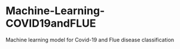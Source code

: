 # Machine-Learning-COVID19andFLUE
Machine learning model for Covid-19 and Flue disease classification
